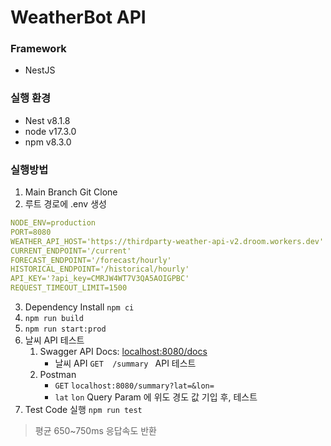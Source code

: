 # WeatherBot API

### Framework
* NestJS
### 실행 환경
* Nest v8.1.8
* node v17.3.0
* npm v8.3.0


### 실행방법
1. Main Branch Git Clone
2. 루트 경로에 .env 생성
```yml
NODE_ENV=production
PORT=8080
WEATHER_API_HOST='https://thirdparty-weather-api-v2.droom.workers.dev'
CURRENT_ENDPOINT='/current'
FORECAST_ENDPOINT='/forecast/hourly'
HISTORICAL_ENDPOINT='/historical/hourly'
API_KEY='?api_key=CMRJW4WT7V3QA5AOIGPBC'
REQUEST_TIMEOUT_LIMIT=1500
```
3. Dependency Install `npm ci`
4. `npm run build`
5. `npm run start:prod`
6. 날씨 API 테스트
   1. Swagger API Docs: [localhost:8080/docs]()
      * 날씨 API `GET  /summary ` API 테스트
   2. Postman
      * `GET` `localhost:8080/summary?lat=&lon=`
      * `lat` `lon` Query Param 에 위도 경도 값 기입 후, 테스트
7. Test Code 실행 `npm run test`

> 평균 650~750ms 응답속도 반환
